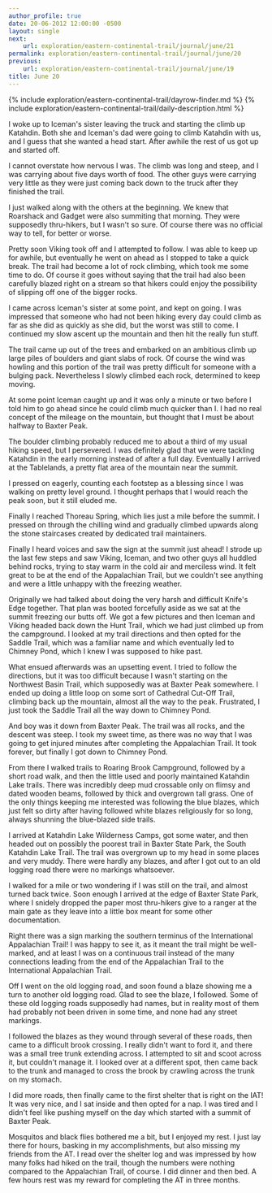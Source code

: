 ```yaml
---
author_profile: true
date: 20-06-2012 12:00:00 -0500
layout: single
next:
    url: exploration/eastern-continental-trail/journal/june/21
permalink: exploration/eastern-continental-trail/journal/june/20
previous:
    url: exploration/eastern-continental-trail/journal/june/19
title: June 20
---
```

{% include exploration/eastern-continental-trail/dayrow-finder.md %}
{% include exploration/eastern-continental-trail/daily-description.html %}

I woke up to Iceman's sister leaving the truck and starting the climb up Katahdin. Both she and Iceman's dad were going to climb Katahdin with us, and I guess that she wanted a head start. After awhile the rest of us got up and started off.

I cannot overstate how nervous I was. The climb was long and steep, and I was carrying about five days worth of food. The other guys were carrying very little as they were just coming back down to the truck after they finished the trail.

I just walked along with the others at the beginning. We knew that Roarshack and Gadget were also summiting that morning. They were supposedly thru-hikers, but I wasn't so sure. Of course there was no official way to tell, for better or worse.

Pretty soon Viking took off and I attempted to follow. I was able to keep up for awhile, but eventually he went on ahead as I stopped to take a quick break. The trail had become a lot of rock climbing, which took me some time to do. Of course it goes without saying that the trail had also been carefully blazed right on a stream so that hikers could enjoy the possibility of slipping off one of the bigger rocks.

I came across Iceman's sister at some point, and kept on going. I was impressed that someone who had not been hiking every day could climb as far as she did as quickly as she did, but the worst was still to come. I continued my slow ascent up the mountain and then hit the really fun stuff.

The trail came up out of the trees and embarked on an ambitious climb up large piles of boulders and giant slabs of rock. Of course the wind was howling and this portion of the trail was pretty difficult for someone with a bulging pack. Nevertheless I slowly climbed each rock, determined to keep moving.

At some point Iceman caught up and it was only a minute or two before I told him to go ahead since he could climb much quicker than I. I had no real concept of the mileage on the mountain, but thought that I must be about halfway to Baxter Peak.

The boulder climbing probably reduced me to about a third of my usual hiking speed, but I persevered. I was definitely glad that we were tackling Katahdin in the early morning instead of after a full day. Eventually I arrived at the Tablelands, a pretty flat area of the mountain near the summit.

I pressed on eagerly, counting each footstep as a blessing since I was walking on pretty level ground. I thought perhaps that I would reach the peak soon, but it still eluded me.

Finally I reached Thoreau Spring, which lies just a mile before the summit. I pressed on through the chilling wind and gradually climbed upwards along the stone staircases created by dedicated trail maintainers.

Finally I heard voices and saw the sign at the summit just ahead! I strode up the last few steps and saw Viking, Iceman, and two other guys all huddled behind rocks, trying to stay warm in the cold air and merciless wind. It felt great to be at the end of the Appalachian Trail, but we couldn't see anything and were a little unhappy with the freezing weather.

Originally we had talked about doing the very harsh and difficult Knife's Edge together. That plan was booted forcefully aside as we sat at the summit freezing our butts off. We got a few pictures and then Iceman and Viking headed back down the Hunt Trail, which we had just climbed up from the campground. I looked at my trail directions and then opted for the Saddle Trail, which was a familiar name and which eventually led to Chimney Pond, which I knew I was supposed to hike past.

What ensued afterwards was an upsetting event. I tried to follow the directions, but it was too difficult because I wasn't starting on the Northwest Basin Trail, which supposedly was at Baxter Peak somewhere. I ended up doing a little loop on some sort of Cathedral Cut-Off Trail, climbing back up the mountain, almost all the way to the peak. Frustrated, I just took the Saddle Trail all the way down to Chimney Pond.

And boy was it down from Baxter Peak. The trail was all rocks, and the descent was steep. I took my sweet time, as there was no way that I was going to get injured minutes after completing the Appalachian Trail. It took forever, but finally I got down to Chimney Pond.

From there I walked trails to Roaring Brook Campground, followed by a short road walk, and then the little used and poorly maintained Katahdin Lake trails. There was incredibly deep mud crossable only on flimsy and dated wooden beams, followed by thick and overgrown tall grass. One of the only things keeping me interested was following the blue blazes, which just felt so dirty after having followed white blazes religiously for so long, always shunning the blue-blazed side trails.

I arrived at Katahdin Lake Wilderness Camps, got some water, and then headed out on possibly the poorest trail in Baxter State Park, the South Katahdin Lake Trail. The trail was overgrown up to my head in some places and very muddy. There were hardly any blazes, and after I got out to an old logging road there were no markings whatsoever.

I walked for a mile or two wondering if I was still on the trail, and almost turned back twice. Soon enough I arrived at the edge of Baxter State Park, where I snidely dropped the paper most thru-hikers give to a ranger at the main gate as they leave into a little box meant for some other documentation.

Right there was a sign marking the southern terminus of the International Appalachian Trail! I was happy to see it, as it meant the trail might be well-marked, and at least I was on a continuous trail instead of the many connections leading from the end of the Appalachian Trail to the International Appalachian Trail.

Off I went on the old logging road, and soon found a blaze showing me a turn to another old logging road. Glad to see the blaze, I followed. Some of these old logging roads supposedly had names, but in reality most of them had probably not been driven in some time, and none had any street markings.

I followed the blazes as they wound through several of these roads, then came to a difficult brook crossing. I really didn't want to ford it, and there was a small tree trunk extending across. I attempted to sit and scoot across it, but couldn't manage it. I looked over at a different spot, then came back to the trunk and managed to cross the brook by crawling across the trunk on my stomach.

I did more roads, then finally came to the first shelter that is right on the IAT! It was very nice, and I sat inside and then opted for a nap. I was tired and I didn't feel like pushing myself on the day which started with a summit of Baxter Peak.

Mosquitos and black flies bothered me a bit, but I enjoyed my rest. I just lay there for hours, basking in my accomplishments, but also missing my friends from the AT. I read over the shelter log and was impressed by how many folks had hiked on the trail, though the numbers were nothing compared to the Appalachian Trail, of course. I did dinner and then bed. A few hours rest was my reward for completing the AT in three months.